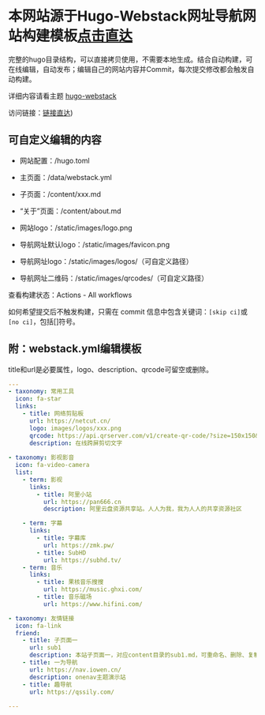 # 本网站源于Hugo-Webstack网址导航网站构建模板[点击直达](https://github.com/oulh/nav)


完整的hugo目录结构，可以直接拷贝使用，不需要本地生成。结合自动构建，可在线编辑，自动发布；编辑自己的网站内容并Commit，每次提交修改都会触发自动构建。

详细内容请看主题 [hugo-webstack](https://github.com/oulh/hugo-webstack)

访问链接：[链接直达](https://worhllo.github.io/favorites))

## 可自定义编辑的内容

   - 网站配置：/hugo.toml

   - 主页面：/data/webstack.yml

   - 子页面：/content/xxx.md

   - “关于”页面：/content/about.md
   
   - 网站logo：/static/images/logo.png
   
   - 导航网址默认logo：/static/images/favicon.png
   
   - 导航网址logo：/static/images/logos/（可自定义路径）
   
   - 导航网址二维码：/static/images/qrcodes/（可自定义路径）
   
   查看构建状态：Actions - All workflows

   如何希望提交后不触发构建，只需在 commit 信息中包含关键词：`[skip ci]`或`[no ci]`，包括[]符号。

## 附：webstack.yml编辑模板

title和url是必要属性，logo、description、qrcode可留空或删除。

```yaml
---
- taxonomy: 常用工具
  icon: fa-star
  links: 
    - title: 网络剪贴板
      url: https://netcut.cn/
      logo: images/logos/xxx.png
      qrcode: https://api.qrserver.com/v1/create-qr-code/?size=150x150&data=https://netcut.cn/
      description: 在线跨屏剪切文字
          
- taxonomy: 影视影音
  icon: fa-video-camera
  list: 
    - term: 影视
      links:
        - title: 阿里小站
          url: https://pan666.cn
          description: 阿里云盘资源共享站。人人为我，我为人人的共享资源社区

    - term: 字幕
      links:
        - title: 字幕库
          url: https://zmk.pw/
        - title: SubHD
          url: https://subhd.tv/
    - term: 音乐
      links:
        - title: 果核音乐搜搜
          url: https://music.ghxi.com/
        - title: 音乐磁场
          url: https://www.hifini.com/

- taxonomy: 友情链接
  icon: fa-link
  friend:
    - title: 子页面一
      url: sub1
      description: 本站子页面一，对应content目录的sub1.md，可重命名、删除、复制。
    - title: 一为导航
      url: https://nav.iowen.cn/
      description: onenav主题演示站
    - title: 趣导航
      url: https://qssily.com/
      
---
```
